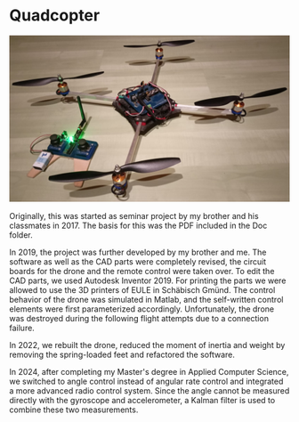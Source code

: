 # Quadcopter
<img src="Doc/Drone.jpeg" alt="Drone">

Originally, this was started  as seminar project by my brother and his classmates in 2017. 
The basis for this was the PDF included in the Doc folder.  

In 2019, the project was further developed by my brother and me. The software as well as the 
CAD parts were completely revised, the circuit boards for the drone and the remote control were 
taken over. To edit the CAD parts, we used Autodesk Inventor 2019. For printing the parts we 
were allowed to use the 3D printers of EULE in Schäbisch Gmünd. The control behavior of the 
drone was simulated in Matlab, and the self-written control elements were first parameterized 
accordingly. Unfortunately, the drone was destroyed during the following flight attempts due 
to a connection failure.

In 2022, we rebuilt the drone, reduced the moment of inertia and weight by removing the 
spring-loaded feet and refactored the software.

In 2024, after completing my Master's degree in Applied Computer Science, we switched to
angle control instead of angular rate control and integrated a more advanced radio control 
system. Since the angle cannot be measured directly with the gyroscope and accelerometer, 
a Kalman filter is used to combine these two measurements.
